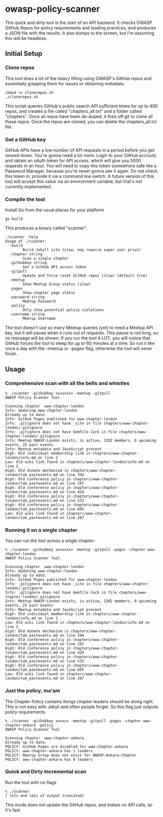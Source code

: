 # owasp-policy-scanner

This quick and dirty tool is the start of an API backend. It checks OWASP GitHub Repos for policy requirements and leading practices, and produces a JSON file with the results. It also dumps to the screen, but I'm assuming this will be headless.

## Initial Setup 

### Clone repos 

This tool does a lot of the heavy lifting using OWASP's GitHub repos and essentially grepping them for issues or obtaining metadata.

```
chmod +x clonerepos.sh
./clonerepos.sh
```

This script queries GitHub's public search API sufficient times for up to 400 repos, and creates a file called "chapters_all.txt" and a folder called "chapters". Once all repos have been de-duped, it fires off git to clone all these repos. Once the repos are cloned, you can delete the chapters_all.txt file. 

### Get a GitHub key

GitHub APIs have a low number of API requests in a period before you get slowed down. You're gonna need a lot more. Login to your GitHub account, and obtain an oAuth token for API access, which will give you 5000 requests in an hour. You will need to copy this token somewhere safe like a Password Manager, because you're never gonna see it again. Do not check this token in, provide it via a command line switch. A future version of this tool will accept this value via an environment variable, but that's not currently implemented. 

### Compile the tool

Install Go from the usual places for your platform

```
go build
```

This produces a binary called "scanner". 

``` 
./scanner -help
Usage of ./scanner:
  -build
        Build Jekyll site (slow, may require super user privs)
  -chapter string
        Scan a single chapter
  -githubkey string
        Set a GitHub API access token
  -gitpull
        Update and force reset GitHub repos (slow) (default true)
  -meetup
        Show Meetup Group status (slow)
  -pages
        Show chapter page status
  -password string
        Meetup Password
  -policy
        Only show potential policy violations
  -username string
        Meetup Username
```

The tool doesn't use so many Meetup queries (yet) to need a Meetup API key, but it will pause when it runs out of requests. This pause is not long, so no message will be shown. If you run the tool A LOT, you will notice that GitHub forces the tool to sleep for up to 60 minutes at a time. So run it like once a day with the -meetup or -pages flag, otherwise the tool will never finish. 

## Usage

### Comprehensive scan with all the bells and whistles

```
% ./scanner -githubkey xxxxxxxx -meetup -gitpull 
OWASP Policy Scanner Tool

Scanning chapter  www-chapter-london
Info: Updating www-chapter-london
Already up to date.
Info: GitHub Pages published for www-chapter-london
Info: .gitignore does not have _site in file chapters/www-chapter-london/.gitignore
Info: .gitignore does not have Gemfile.lock in file chapters/www-chapter-london/.gitignore
Info: Meetup OWASP-London exists, is active, 1202 members, 0 upcoming events, 25 past events
Info: Meetup metadata and JavaScript present
High: Old individual membership link in chapters/www-chapter-london/info.md on line 2
Low: Old wiki link found in chapters/www-chapter-london/info.md on line 2
High: Old donate mechanism in chapters/www-chapter-london/tab_pastevents.md on line 394
High: Old conference policy in chapters/www-chapter-london/tab_pastevents.md on line 287
High: Old conference policy in chapters/www-chapter-london/tab_pastevents.md on line 424
High: Old conference policy in chapters/www-chapter-london/tab_pastevents.md on line 533
High: Old conference policy in chapters/www-chapter-london/tab_pastevents.md on line 605
Low: Old wiki link found in chapters/www-chapter-london/tab_pastevents.md on line 287
```
### Running it on a single chapter

You can run the tool across a single chapter:

```
% ./scanner -githubkey xxxxxxxx -meetup -gitpull -pages -chapter www-chapter-london
OWASP Policy Scanner Tool

Scanning chapter  www-chapter-london
Info: Updating www-chapter-london
Already up to date.
Info: GitHub Pages published for www-chapter-london
Info: .gitignore does not have _site in file chapters/www-chapter-london/.gitignore
Info: .gitignore does not have Gemfile.lock in file chapters/www-chapter-london/.gitignore
Info: Meetup OWASP-London exists, is active, 1202 members, 0 upcoming events, 25 past events
Info: Meetup metadata and JavaScript present
High: Old individual membership link in chapters/www-chapter-london/info.md on line 2
Low: Old wiki link found in chapters/www-chapter-london/info.md on line 2
High: Old donate mechanism in chapters/www-chapter-london/tab_pastevents.md on line 394
High: Old conference policy in chapters/www-chapter-london/tab_pastevents.md on line 287
High: Old conference policy in chapters/www-chapter-london/tab_pastevents.md on line 424
High: Old conference policy in chapters/www-chapter-london/tab_pastevents.md on line 533
High: Old conference policy in chapters/www-chapter-london/tab_pastevents.md on line 605
Low: Old wiki link found in chapters/www-chapter-london/tab_pastevents.md on line 287
```
### Just the policy, ma'am

The Chapter Policy contains things chapter leaders should be doing right. This is not easy with Jekyll and often people forget. So this flag just outputs policy requirements. 

```
% ./scanner -githubkey xxxxxx -meetup -gitpull -pages -chapter www-chapter-ankara -policy 
OWASP Policy Scanner Tool

Scanning chapter  www-chapter-ankara
Already up to date.
POLICY: GitHub Pages are disabled for www-chapter-ankara
POLICY: www-chapter-ankara has 1 leaders
POLICY: Meetup Group does not exist for OWASP-Ankara-Chapter
POLICY: www-chapter-ankara has 0 leaders
```

### Quick and Dirty Incremental scan

Run the tool with no flags

```
% ./scanner
[ lots and lots of output truncated]
```

This mode does not update the GitHub repos, and makes no API calls, so it's fast. 






